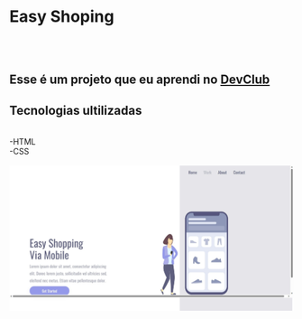 <h1>Easy Shoping</h1>
<br>
<br>
<h2>Esse é um projeto que eu aprendi no <a href="https://rodolfomori.com.br/devclub">DevClub</a></h2>

<h2>Tecnologias ultilizadas</h2>
<br>
  -HTML
  <br>
  -CSS
<br>
<br>


<img src="https://github.com/PauloJesus45/projeto-responsividade/blob/master/Captura%20da%20Web_1-5-2023_173456_127.0.0.1.jpeg?raw=true" />

